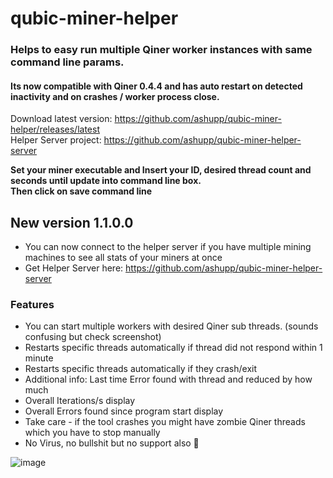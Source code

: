 # qubic-miner-helper

### Helps to easy run multiple Qiner worker instances with same command line params.
#### Its now compatible with Qiner 0.4.4 and has auto restart on detected inactivity and on crashes / worker process close. 

Download latest version: https://github.com/ashupp/qubic-miner-helper/releases/latest  
Helper Server project: https://github.com/ashupp/qubic-miner-helper-server 

**Set your miner executable and Insert your ID, desired thread count and seconds until update into command line box.**   
**Then click on save command line**

## New version 1.1.0.0
- You can now connect to the helper server if you have multiple mining machines to see all stats of your miners at once
- Get Helper Server here: https://github.com/ashupp/qubic-miner-helper-server 

### Features
- You can start multiple workers with desired Qiner sub threads. (sounds confusing but check screenshot)
- Restarts specific threads automatically if thread did not respond within 1 minute
- Restarts specific threads automatically if they crash/exit
- Additional info: Last time Error found with thread and reduced by how much
- Overall Iterations/s display
- Overall Errors found since program start display
- Take care - if the tool crashes you might have zombie Qiner threads which you have to stop manually
- No Virus, no bullshit but no support also 🙂 

![image](https://user-images.githubusercontent.com/1867828/149675551-b58862a2-5fc0-4dff-a91e-d70fba9fbcb5.png)


